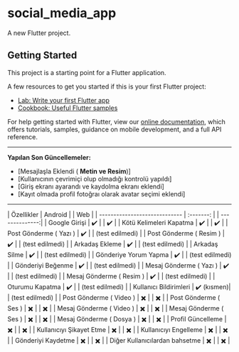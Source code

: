 # social_media_app

A new Flutter project.

## Getting Started

This project is a starting point for a Flutter application.

A few resources to get you started if this is your first Flutter project:

- [Lab: Write your first Flutter app](https://flutter.dev/docs/get-started/codelab)
- [Cookbook: Useful Flutter samples](https://flutter.dev/docs/cookbook)

For help getting started with Flutter, view our
[online documentation](https://flutter.dev/docs), which offers tutorials,
samples, guidance on mobile development, and a full API reference.

---

**Yapılan Son Güncellemeler:**

- [Mesajlaşla Eklendi ( **Metin ve Resim**)]
- [Kullanıcının çevrimiçi olup olmadığı kontrolü yapıldı]
- [Giriş ekranı ayarandı ve kaydolma ekranı eklendi]
- [Kayıt olmada profil fotoğraı olarak avatar seçimi eklendi]


---

| Özellikler                     | Android   |  | Web            |
| ----------------------------- | :-------: |  | --------------:|
| Google Girişi                  | ✔️         |  | ✔️              |
| Kötü Kelimeleri Kapatma        | ✔️         |  | ✔️              |
| Post Gönderme ( Yazı )         | ✔️         |  | (test edilmedi) |
| Post Gönderme ( Resim )        | ✔️         |  | (test edilmedi) |
| Arkadaş Ekleme                 | ✔️         |  | (test edilmedi) |
| Arkadaş Silme                  | ✔️         |  | (test edilmedi) |
| Gönderiye Yorum Yapma          | ✔️         |  | (test edilmedi) |
| Gönderiyi Beğenme              | ✔️         |  | (test edilmedi) |
| Mesaj Gönderme ( Yazı )        | ✔️         |  | (test edilmedi) |
| Mesaj Gönderme ( Resim )       | ✔️         |  | (test edilmedi) |
| Oturumu Kapatma                | ✔️         |  | (test edilmedi) |
| Kullanıcı Bildirimleri         | ✔️ (kısmen)|  | (test edilmedi) |
| Post Gönderme ( Video )        | ✖️         |  | ✖️               |
| Post Gönderme ( Ses )          | ✖️         |  | ✖️               |
| Mesaj Gönderme ( Video )       | ✖️         |  | ✖️               |
| Mesaj Gönderme ( Ses )         | ✖️         |  | ✖️               |
| Mesaj Gönderme ( Dosya )       | ✖️         |  | ✖️               |
| Profil Güncelleme              | ✖️         |  | ✖️               |
| Kullanıcıyı Şikayet Etme       | ✖️         |  | ✖️               |
| Kullanıcıyı Engelleme          | ✖️         |  | ✖️               |
| Gönderiyi Kaydetme             | ✖️         |  | ✖️               |
| Diğer Kullanıcılardan bahsetme | ✖️         |  | ✖️               |
